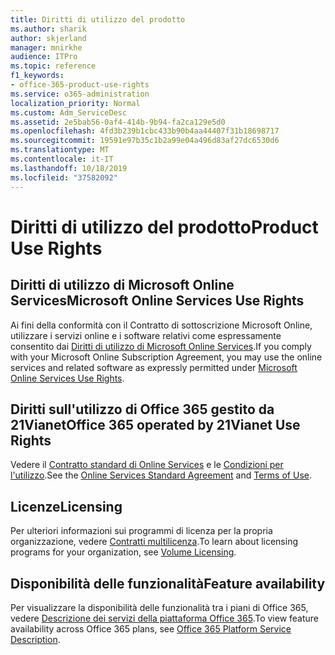 ```yaml
---
title: Diritti di utilizzo del prodotto
ms.author: sharik
author: skjerland
manager: mnirkhe
audience: ITPro
ms.topic: reference
f1_keywords:
- office-365-product-use-rights
ms.service: o365-administration
localization_priority: Normal
ms.custom: Adm_ServiceDesc
ms.assetid: 2e5bab56-0af4-414b-9b94-fa2ca129e5d0
ms.openlocfilehash: 4fd3b239b1cbc433b90b4aa44407f31b18698717
ms.sourcegitcommit: 19591e97b35c1b2a99e04a496d83af27dc6530d6
ms.translationtype: MT
ms.contentlocale: it-IT
ms.lasthandoff: 10/18/2019
ms.locfileid: "37582092"
---
```

# <a name="product-use-rights"></a><span data-ttu-id="b82b5-102">Diritti di utilizzo del prodotto</span><span class="sxs-lookup"><span data-stu-id="b82b5-102">Product Use Rights</span></span>

## <a name="microsoft-online-services-use-rights"></a><span data-ttu-id="b82b5-103">Diritti di utilizzo di Microsoft Online Services</span><span class="sxs-lookup"><span data-stu-id="b82b5-103">Microsoft Online Services Use Rights</span></span>

<span data-ttu-id="b82b5-104">Ai fini della conformità con il Contratto di sottoscrizione Microsoft Online, utilizzare i servizi online e i software relativi come espressamente consentito dai [Diritti di utilizzo di Microsoft Online Services](http://www.microsoftvolumelicensing.com/DocumentSearch.aspx?Mode=3&DocumentTypeId=37&ShowArchived=true).</span><span class="sxs-lookup"><span data-stu-id="b82b5-104">If you comply with your Microsoft Online Subscription Agreement, you may use the online services and related software as expressly permitted under [Microsoft Online Services Use Rights](http://www.microsoftvolumelicensing.com/DocumentSearch.aspx?Mode=3&DocumentTypeId=37&ShowArchived=true).</span></span>
  
## <a name="office-365-operated-by-21vianet-use-rights"></a><span data-ttu-id="b82b5-105">Diritti sull'utilizzo di Office 365 gestito da 21Vianet</span><span class="sxs-lookup"><span data-stu-id="b82b5-105">Office 365 operated by 21Vianet Use Rights</span></span>

<span data-ttu-id="b82b5-106">Vedere il [Contratto standard di Online Services](http://www.21vbluecloud.com/office365/O365-AgreeWebDir/) e le [Condizioni per l'utilizzo](http://www.21vbluecloud.com/office365/O365-TOU/).</span><span class="sxs-lookup"><span data-stu-id="b82b5-106">See the [Online Services Standard Agreement](http://www.21vbluecloud.com/office365/O365-AgreeWebDir/) and [Terms of Use](http://www.21vbluecloud.com/office365/O365-TOU/).</span></span>
  
## <a name="licensing"></a><span data-ttu-id="b82b5-107">Licenze</span><span class="sxs-lookup"><span data-stu-id="b82b5-107">Licensing</span></span>

<span data-ttu-id="b82b5-108">Per ulteriori informazioni sui programmi di licenza per la propria organizzazione, vedere [Contratti multilicenza](https://go.microsoft.com/fwlink/?LinkId=393693).</span><span class="sxs-lookup"><span data-stu-id="b82b5-108">To learn about licensing programs for your organization, see [Volume Licensing](https://go.microsoft.com/fwlink/?LinkId=393693).</span></span>
  
## <a name="feature-availability"></a><span data-ttu-id="b82b5-109">Disponibilità delle funzionalità</span><span class="sxs-lookup"><span data-stu-id="b82b5-109">Feature availability</span></span>

<span data-ttu-id="b82b5-110">Per visualizzare la disponibilità delle funzionalità tra i piani di Office 365, vedere [Descrizione dei servizi della piattaforma Office 365](office-365-platform-service-description.md).</span><span class="sxs-lookup"><span data-stu-id="b82b5-110">To view feature availability across Office 365 plans, see [Office 365 Platform Service Description](office-365-platform-service-description.md).</span></span>
  


